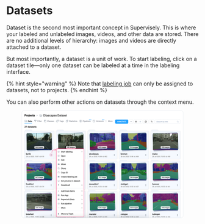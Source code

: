 # Datasets

Dataset is the second most important concept in Supervisely. This is where your labeled and unlabeled images, videos, and other data are stored. There are no additional levels of hierarchy: images and videos are directly attached to a dataset.

But most importantly, a dataset is a unit of work. To start labeling, click on a dataset tile—only one dataset can be labeled at a time in the labeling interface.

{% hint style="warning" %}
Note that [labeling job](../../../labeling/jobs/) can only be assigned to datasets, not to projects.
{% endhint %}

You can also perform other actions on datasets through the context menu.

<figure><img src="../../../.gitbook/assets/datasets.png" alt=""><figcaption></figcaption></figure>
